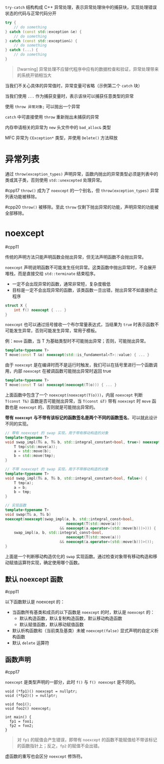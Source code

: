 `try-catch` 结构构成 C++ 异常处理，表示异常处理块中的捕获块，实现处理错误状态的代码与正常代码分开

```c++
try {
    // do something
} catch (const std::exception &e) {
    // do something
} catch (const std::exception&) {
    // do something
} catch (...) {
    // do something
}
```

> [!warning] 异常处理不应替代程序中应有的数据检查和验证，异常处理带来的系统开销相当大

当我们不关心具体的异常值时，异常变量可省略（示例第二个 `catch` 块）

当我们使用 `...` 作为捕获变量时，表示该块可以捕获任意类型的异常

使用 `throw 异常对象;` 可以抛出一个异常

`catch` 中可直接使用 `throw` 重新抛出未捕获的异常

内存申请相关的异常为 `new` 头文件中的 `bad_alloc&` 类型

MFC 异常为 `CException*` 类型，并使用 `Delete()` 方法释放
# 异常列表

通过 `throw(exception_types)` 声明异常，函数内抛出的异常类型必须是列表中的类或其子类，否则使用 `std::unexcepted` 处理异常。

#cpp17  `throw()` 成为了 `noexcept` 的一个别名，但 `throw(exception_types)` 异常列表功能被移除。

#cpp20  `throw()` 被移除。至此 `throw` 仅剩下抛出异常的功能，声明异常的功能被全部移除。
# noexcept
#cpp11 

传统的声明方法只能声明函数会抛出异常，但无法声明函数不会抛出异常。

`noexcept` 声明说明函数不可能发生任何异常。这类函数中抛出异常时，不会展开堆栈，而是直接交给 `std::terminate` 结束程序。
* 一定不会出现异常的函数，通常非常短，复杂度极低
* 目标是一定不会出现异常的函数，该类函数一旦出错，抛出异常不如直接终止程序

```c++
struct X {
    int f() noexcept { ... }
}
```

`noexcept` 也可以通过括号接收一个布尔常量表达式，当结果为 `true` 时表示函数不可能发生异常，否则可能发生异常，常用于模板。

例：`move` 函数，当 T 为基础类型时不可能抛出异常；否则，可能抛出异常。

```c++
template<typename T>
T move(const T &o) noexcept(std::is_fundamental<T>::value) { ... }
```

由于 `noexcept` 是在编译时而不是运行时触发，我们可以在括号里进行一个函数调用，内部 `noexcept` 在被调函数可能抛出异常时返回 true

```c++
template<typename T>
T move(const T &o) noexcept(noexcept(T(o))) { ... }
```

上面函数中包含了一个 `noexcept(noexcept(T(o)))`，内层 `noexcept` 判断 `T(const T&)` 函数是否可能抛出异常，当 `T(const &T)` 带有 `noexcept` 时 `move` 函数也是 `noexcept` 的，否则就是可能抛出异常的。

**带有** **`noexcept`** **与不带有该标记的函数签名是两个不同的函数签名**，可以就此设计不同的实现。

```c++
// 带有 noexcept 的 swap 实现，用于带有移动构造的对象
template<typename T>
void swap_impl(T& a, T& b, std::integral_constant<bool, true>) noexcept {
    T tmp(std::move(a));
    a = std::move(b);
    b = std::move(tmp);
}

// 不带 noexcept 的 swap 实现，用于不带移动构造的对象
template<typename T>
void swap_impl(T& a, T& b, std::integral_constant<bool, false>) {
    T tmp(a);
    a = b;
    b = tmp;
}

// 实现函数
template<typename T>
void swap(T& a, T& b)
noexcept(noexcept(swap_impl(a, b, std::integral_const<bool,
                            noexcept(T(std::move(a)))
                         && noexcept(a.operator=(std::move(b)))>))) {
    swap_impl(a, b, std::integral_const<bool,
                            noexcept(T(std::move(a)))
                         && noexcept(a.operator=(std::move(b)))>());
}
```

上面是一个判断移动构造优化的 `swap` 实现函数。通过检查对象带有移动构造和移动赋值运算符实现，确定使用哪个函数。
## 默认 noexcept 函数
#cpp11 

以下函数默认是 noexcept 的：
* 当函数所有基类和成员的以下函数是 `noexcept` 的时，默认是 `noexcept` 的：
    * 默认构造函数，默认复制构造函数，默认移动构造函数
    * 默认赋值函数，默认移动赋值函数
* 默认析构函数和（当前类及基类）未被 `noexcept(false)` 显式声明的自定义析构函数
* 默认 `delete` 运算符
## 函数声明
#cpp17 

`noexcept` 是类型声明的一部分，此时 `f()` 与 `f() noexcept` 是不同的。

```run-cpp
void (*fp1)() noexcept = nullptr;
void (*fp2)() = nullptr;

void foo1();
void foo2() noexcept;

int main() {
  fp1 = foo1;
  fp2 = foo2;
}
```

> 对 `fp1` 的赋值会产生错误，即带有 `noexcept` 的函数不能赋值给不带该标记的函数指针上；反之，`fp2` 的赋值不会出错。

虚函数的重写也会区分 `noexcept` 修饰符。
